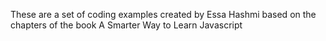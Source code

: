 These are a set of coding examples created by Essa Hashmi based on the chapters of the book A Smarter Way to Learn Javascript
